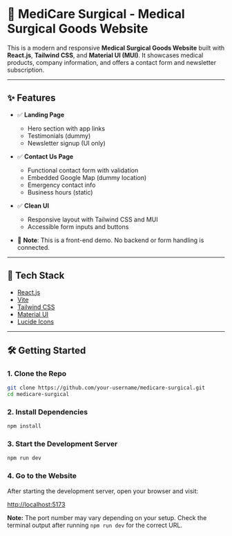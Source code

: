 # 🏥 MediCare Surgical - Medical Surgical Goods Website

This is a modern and responsive **Medical Surgical Goods Website** built with **React.js**, **Tailwind CSS**, and **Material UI (MUI)**. It showcases medical products, company information, and offers a contact form and newsletter subscription.

---

## ✨ Features

- ✅ **Landing Page**
  - Hero section with app links
  - Testimonials (dummy)
  - Newsletter signup (UI only)

- ✅ **Contact Us Page**
  - Functional contact form with validation
  - Embedded Google Map (dummy location)
  - Emergency contact info
  - Business hours (static)

- ✅ **Clean UI**
  - Responsive layout with Tailwind CSS and MUI
  - Accessible form inputs and buttons

- 🚫 **Note**: This is a front-end demo. No backend or form handling is connected.

---

## 🚀 Tech Stack

- [React.js](https://reactjs.org/)
- [Vite](https://vitejs.dev/)
- [Tailwind CSS](https://tailwindcss.com/)
- [Material UI](https://mui.com/)
- [Lucide Icons](https://lucide.dev/)

---

## 🛠️ Getting Started

### 1. Clone the Repo

```bash
git clone https://github.com/your-username/medicare-surgical.git
cd medicare-surgical
```

### 2.  Install Dependencies

```bash
npm install
```

### 3.  Start the Development Server
```bash
npm run dev
```
### 4. Go to the Website

After starting the development server, open your browser and visit:

[http://localhost:5173](http://localhost:5173)

**Note:** The port number may vary depending on your setup. Check the terminal output after running `npm run dev` for the correct URL.




